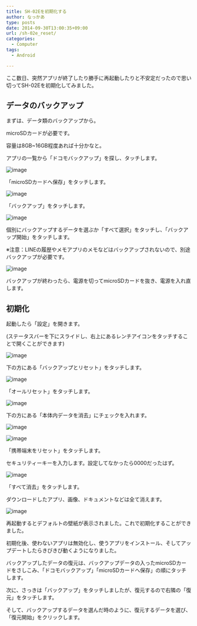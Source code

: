 ```yaml
---
title: SH-02Eを初期化する
author: なっかあ
type: posts
date: 2014-09-30T13:00:35+09:00
url: /sh-02e_reset/
categories:
  - Computer
tags:
  - Android

---
```

ここ数日、突然アプリが終了したり勝手に再起動したりと不安定だったので思い切ってSH-02Eを初期化してみました。

## データのバックアップ
  
まずは、データ類のバックアップから。
  
microSDカードが必要です。
  
容量は8GB~16GB程度あれば十分かなと。
  
アプリの一覧から「ドコモバックアップ」を探し、タッチします。
  
![image](/img/wp/20140928_sh02e_backup_1.png)
  
「microSDカードへ保存」をタッチします。

![image](/img/wp/20140928_sh02e_backup_2.png)
  
「バックアップ」をタッチします。
  
![image](/img/wp/20140928_sh02e_backup_3.png)
  
個別にバックアップするデータを選ぶか「すべて選択」をタッチし、「バックアップ開始」をタッチします。
  
※注意：LINEの履歴やメモアプリのメモなどはバックアップされないので、別途バックアップが必要です。
  
![image](/img/wp/20140928_sh02e_backup_4.png)
  
バックアップが終わったら、電源を切ってmicroSDカードを抜き、電源を入れ直します。

## 初期化
  
起動したら「設定」を開きます。
  
(ステータスバーを下にスライドし、右上にあるレンチアイコンをタッチすることで開くことができます)
  
![image](/img/wp/20140928_sh02e_reset_1.png)
  
下の方にある「バックアップとリセット」をタッチします。
  
![image](/img/wp/20140928_sh02e_reset_2.png)
  
「オールリセット」をタッチします。
  
![image](/img/wp/20140928_sh02e_reset_3.png)
  
下の方にある「本体内データを消去」にチェックを入れます。
  
![image](/img/wp/20140928_sh02e_reset_4.png)
  
![image](/img/wp/20140928_sh02e_reset_5.png)
  
「携帯端末をリセット」をタッチします。
  
セキュリティーキーを入力します。設定してなかったら0000だったはず。
  
![image](/img/wp/20140928_sh02e_reset_6.png)
  
「すべて消去」をタッチします。
  
ダウンロードしたアプリ、画像、ドキュメントなどは全て消えます。
  
![image](/img/wp/20140928_sh02e_reset_7.png)
  
再起動するとデフォルトの壁紙が表示されました。これで初期化することができました。
  
初期化後、使わないアプリは無効化し、使うアプリをインストール、そしてアップデートしたらきびきび動くようになりました。
  
バックアップしたデータの復元は、バックアップデータの入ったmicroSDカードをさしこみ、「ドコモバックアップ」「microSDカードへ保存」の順にタッチします。
  
次に、さっきは「バックアップ」をタッチしましたが、復元するので右隣の「復元」をタッチします。
  
そして、バックアップするデータを選んだ時のように、復元するデータを選び、「復元開始」をクリックします。
